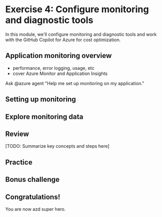 # Exercise 4: Configure monitoring and diagnostic tools

In this module, we'll configure monitoring and diagnostic tools and work with the GitHub Copilot for Azure for cost optimization.

## Application monitoring overview
- performance, error logging, usage, etc
- cover Azure Monitor and Application Insights

Ask @azure agent "Help me set up monitoring on my application."

## Setting up monitoring

## Explore monitoring data

## Review

[TODO: Summarize key concepts and steps here]

## Practice

## Bonus challenge

## Congratulations!
You are now azd super hero.